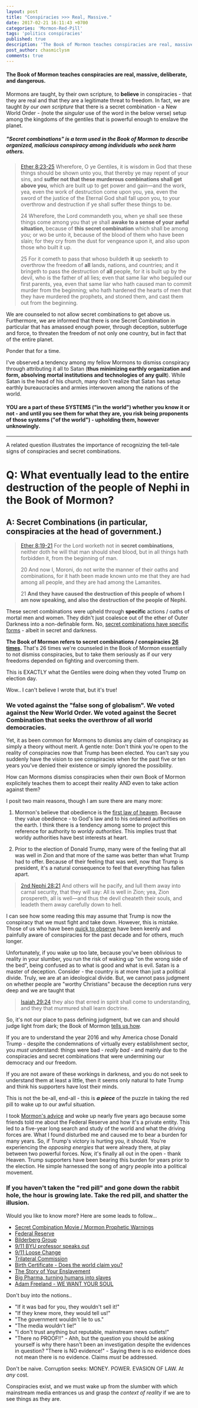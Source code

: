 ```yaml
---
layout: post
title: "Conspiracies >>> Real, Massive."
date: 2017-02-21 16:11:43 +0700
categories: 'Mormon-Red-Pill'
tags: 'politics conspiracies'
published: true
description: 'The Book of Mormon teaches conspiracies are real, massive, deliberate, and dangerous.'
post_author: chasmiclysm
comments: true
---
```


#### The Book of Mormon teaches conspiracies are real, massive, deliberate, and dangerous.

Mormons are taught, by their own scripture, to **believe** in conspiracies - that they are real and that they are a legitimate threat to freedom. In fact, we are taught *by our own scripture* that there is a secret combination - a New World Order - (note the *singular* use of the word in the below verse) setup among the kingdoms of the gentiles that is powerful enough to enslave the planet.

##### "Secret combinations" is a term used in the Book of Mormon to describe organized, malicious conspiracy among individuals who seek harm others.

> [Ether 8:23-25][18] Wherefore, O ye Gentiles, it is wisdom in God that these things should be shown unto you, that thereby ye may repent of your sins, and **suffer not that these murderous combinations shall get above you**, which are built up to get power and gain—and the work, yea, even the work of destruction come upon you, yea, even the sword of the justice of the Eternal God shall fall upon you, to your overthrow and destruction if ye shall suffer these things to be.
>
> 24 Wherefore, the Lord commandeth you, when ye shall see these things come among you that ye shall **awake to a sense of your awful situation**, because of **this secret combination** which shall be among you; or wo be unto it, because of the blood of them who have been slain; for they cry from the dust for vengeance upon it, and also upon those who built it up.
>
> 25 For it cometh to pass that whoso buildeth **it** up seeketh to overthrow the freedom of **all** lands, nations, and countries; and it bringeth to pass the destruction of **all** people, for it is built up by the devil, who is the father of all lies; even that same liar who beguiled our first parents, yea, even that same liar who hath caused man to commit murder from the beginning; who hath hardened the hearts of men that they have murdered the prophets, and stoned them, and cast them out from the beginning.

We are counseled to not allow secret combinations to get above us. Furthermore, we are informed that there is one Secret Combination in particular that has amassed enough power, through deception, subterfuge and force, to threaten the freedom of not only one country, but in fact that of the entire planet.

Ponder that for a time.

I've observed a tendency among my fellow Mormons to dismiss conspiracy through attributing it all to Satan (**thus minimizing earthly organization and form, absolving mortal institutions and technologies of any guilt**). While Satan is the head of his church, many don't realize that Satan has setup earthly bureaucracies and armies interwoven among the nations of the world.

#### YOU are a part of these SYSTEMS ("in the world") whether you know it or not - and until you see them for what they are, you risk being proponents of those systems ("of the world") - upholding them, however unknowingly.

---

A related question illustrates the importance of recognizing the tell-tale signs of conspiracies and secret combinations.

# Q: What eventually lead to the entire destruction of the people of Nephi in the Book of Mormon?

## A: Secret Combinations (in particular, conspiracies at the head of government.)

> [Ether 8:19-21][7] For the Lord worketh not in **secret combinations**, neither doth he will that man should shed blood, but in all things hath forbidden it, from the beginning of man.
> 
> 20 And now I, Moroni, do not write the manner of their oaths and combinations, for it hath been made known unto me that they are had among all people, and they are had among the Lamanites.
> 
> 21 **And they have caused the destruction of this people of whom I am now speaking, and also the destruction of the people of Nephi.**

These secret combinations were upheld through **specific** actions / oaths of mortal men and women. They didn't just coalesce out of the ether of Outer Darkness into a non-definable form. No, [secret combinations have specific forms][4] - albeit in secret and darkness.

**The Book of Mormon refers to secret combinations / conspiracies [26 times][8].** That's 26 times we're counseled in the Book of Mormon essentially to not dismiss conspiracies, but to take them seriously as if our very freedoms depended on fighting and overcoming them.

This is EXACTLY what the Gentiles were doing when they voted Trump on election day.

Wow.. I can't believe I wrote that, but it's true!

### We voted against the "false song of globalism". We voted against the New World Order. We voted against the Secret Combination that seeks the overthrow of all world democracies.

Yet, it as been common for Mormons to dismiss any claim of conspiracy as simply a theory without merit. A gentle note: Don't think you're open to the reality of conspiracies now that Trump has been elected. You can't say you suddenly have the vision to see conspiracies when for the past five or ten years you've denied their existence or simply ignored the possibility.

How can Mormons dismiss conspiracies when their own Book of Mormon explicitely teaches them to accept their reality AND even to take action against them?

I posit two main reasons, though I am sure there are many more:


1. Mormon's believe that obedience is the [first law of heaven][1]. Because they value obedience - to God's law and to his ordained authorities on the earth. I think there is a tendency among some to project this reference for authority to *worldy authorities*. This implies trust that worldy authorities have best interests at heart.

2. Prior to the election of Donald Trump, many were of the feeling that all was well in Zion and that more of the same was better than what Trump had to offer. Because of their feeling that was well, now that Trump is president, it's a natural consequence to feel that everything has fallen apart.

> [2nd Nephi 28:21][19] And others will he pacify, and lull them away into carnal security, that they will say: All is well in Zion; yea, Zion prospereth, all is well—and thus the devil cheateth their souls, and leadeth them away carefully down to hell.

I can see how some reading this may assume that Trump is now the conspiracy that we must fight and take down. However, this is mistake. Those of us who have been [quick to observe][2] have been keenly and painfully aware of conspiracies for the past decade and for others, much longer.

Unfortunately, if you wake up too late, because you've been oblivious to reality in your slumber, you run the risk of waking up "on the wrong side of the bed", being confused as to what is good and what is evil. Satan is a master of deception. Consider - the country is at more than just a political divide. Truly, we are at an ideological divide. But, we cannot pass judgment on whether people are "worthy Christians" because the deception runs very deep and we are taught that 

> [Isaiah 29:24][5] they also that erred in spirit shall come to understanding, and they that murmured shall learn doctrine.

So, it's not our place to pass defining judgment, but we can and should judge light from dark; the Book of Mormon [tells us how][6].

If you are to understand the year 2016 and why America chose Donald Trump - despite the condemnations of virtually every establishment sector, you *must* understand: things were bad - *really bad* - and mainly due to the conspiracies and secret combinations that were undermining our democracy and our freedom.

If you are not aware of these workings in darkness, and you do not seek to understand them at least a little, then it seems only natural to hate Trump and think his supporters have lost their minds.

This is not the be-all, end-all - this is <i><b>*a piece*</b></i> of the puzzle in taking the red pill to wake up to our awful situation.

I took [Mormon's advice][20] and woke up nearly five years ago because some friends told me about the Federal Reserve and how it's a private entity. This led to a five-year long search and study of the world and what the driving forces are. What I found disturbed me and caused me to bear a burden for many years. So, if Trump's victory is hurting you, it should. You're experiencing the *opposing energies* that were already there, at play between two powerful forces. Now, it's finally all out in the open - thank Heaven. Trump supporters have been bearing this burden for years prior to the election. He simple harnessed the song of angry people into a political movement.

### If you haven't taken the "red pill" and gone down the rabbit hole, the hour is growing late. Take the red pill, and shatter the illusion.

Would you like to know more? Here are some leads to follow...

* [Secret Combination Movie / Mormon Prophetic Warnings][21]
* [Federal Reserve][9]
* [Bilderberg Group][10]
* [9/11 BYU professor speaks out][11]
* [9/11 Loose Change][12]
* [Trilateral Commission][13]
* [Birth Certificate - Does the world claim you?][14]
* [The Story of Your Enslavement][15]
* [Big Pharma, turning humans into slaves][16]
* [Adam Freeland - WE WANT YOUR SOUL][17]

Don't buy into the notions..

* "If it was bad for you, they wouldn't sell it!"
* "If they knew more, they would tell us!"
* "The government wouldn't lie to us."
* "The media wouldn't lie!"
* "I don't trust anything but reputable, mainstream news outlets!"
* "There no PROOF!!" - Ahh, but the question you should be asking yourself is why there hasn't been an investigation despite the evidences in question? "There is NO evidence!" - Saying there is no evidence does not mean there is no evidence. Claims *must* be addressed.

Don't be naive. Corruption seeks: MONEY. POWER. EVASION OF LAW. At *any* cost.

Conspiracies exist, and we must wake up from the slumber with which mainstream media entrances us and grasp the *context of reality* if we are to see things as they are.


[1]: https://www.lds.org/manual/preparing-for-exaltation-teachers-manual/lesson-23-obedience-the-first-law-of-heaven?lang=eng
[2]: https://www.lds.org/scriptures/bofm/morm/1.2?lang=eng#1
[3]: https://www.lds.org/scriptures/bofm/ether/8.21?lang=eng#20
[4]: https://www.lds.org/scriptures/bofm/ether/8.20?lang=eng#20
[5]: https://www.lds.org/scriptures/ot/isa/29.24?lang=eng#23
[6]: https://www.lds.org/scriptures/bofm/moro/7.14-19?lang=eng#16
[7]: https://www.lds.org/scriptures/bofm/ether/8.19-21?lang=eng#19
[8]: https://www.lds.org/scriptures/search?lang=eng&type=verse&query=combination
[9]: https://www.youtube.com/watch?v=5IJeemTQ7Vk
[10]: https://www.youtube.com/watch?v=KYWx_cFzqro
[11]: https://www.youtube.com/watch?v=wkaX5n3pfZE
[12]: https://www.youtube.com/watch?v=TY5pg2n95ko
[13]: https://www.youtube.com/watch?v=B4GcuIhsShM
[14]: https://www.youtube.com/watch?v=BeuOEPETUX0
[15]: https://www.youtube.com/watch?v=Xbp6umQT58A
[16]: https://www.youtube.com/watch?v=D1uARFrI9U4
[17]: https://www.youtube.com/watch?v=0oMEuyhBkRo
[18]: https://www.lds.org/scriptures/bofm/ether/8.19-25?lang=en#19
[19]: https://www.lds.org/scriptures/bofm/2-ne/28.21?lang=eng#20
[20]: https://www.lds.org/scriptures/bofm/ether/8.24?lang=eng#24
[21]: https://www.youtube.com/watch?v=6IOrY4NFnFM